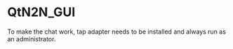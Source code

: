 # QtN2N_GUI

To make the chat work, tap adapter needs to be installed and always run as an administrator.
